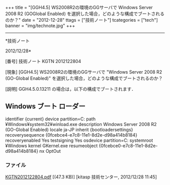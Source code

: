 ﻿+++
title = "[GGH4.5] WS2008R2の環境のGGサーバで Windows Server 2008 R2 (GOGlobal Enabled) を選択した場合，どのような構成でブートされるのか？"
date = "2012-12-28"
ttags = ["技術ノート"]
tcategories = ["tech"]
banner = "img/technote.jpg"
+++

-----------------------------------------------------------------------------------------------------------------------------

*技術ノート

2012/12/28*


[番号]
技術ノート KGTN 2012122804

[現象]
[GGH4.5] WS2008R2の環境のGGサーバで "Windows Server 2008 R2 (GO-Global
Enabled)" を選択した場合，どのような構成でブートされるのか？

[説明]
GGH4.5.0.13211 の場合は，以下の構成でブートされます．

Windows ブート ローダー
--------------------------------
identifier {current}
device partition=C:
path ¥Windows¥system32¥winload.exe
description Windows Server 2008 R2 (GO-Global Enabled)
locale ja-JP
inherit {bootloadersettings}
recoverysequence {0fcebce4-e7c8-11e1-8d2e-d98a414b8184}
recoveryenabled Yes
testsigning Yes
osdevice partition=C:
systemroot ¥Windows
kernel GKernel.exe
resumeobject {0fcebce0-e7c8-11e1-8d2e-d98a414b8184}
nx OptOut


### ファイル





[KGTN2012122804.pdf](http://techreport.kitasp.net/attachments/download/1167/KGTN2012122804.pdf)
 [(47.3 KB)] [kitasp 技術センター, 2012/12/28
11:45]
